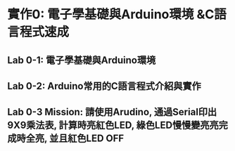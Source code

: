 # 實作0: 電子學基礎與Arduino環境 &C語言程式速成

## Lab 0-1: 電子學基礎與Arduino環境


## Lab 0-2: Arduino常用的C語言程式介紹與實作


## Lab 0-3 Mission: 請使用Arudino, 通過Serial印出9X9乘法表, 計算時亮紅色LED, 綠色LED慢慢變亮亮完成時全亮, 並且紅色LED OFF
